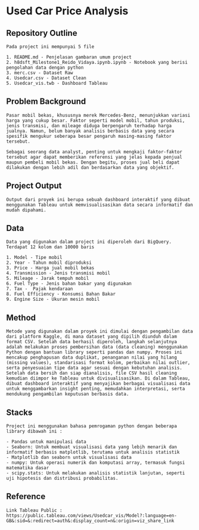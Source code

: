 # Used Car Price Analysis

## Repository Outline
`Pada project ini mempunyai 5 file`

```
1. README.md - Penjelasan gambaran umum project
2. h8dsft_Milestone1_Reido_Vidaya.ipynb.ipynb - Notebook yang berisi pengolahan data dengan python
3. merc.csv - Dataset Raw
4. Usedcar.csv - Dataset Clean
5. Usedcar_vis.twb - Dashboard Tableau
```

## Problem Background

`Pasar mobil bekas, khususnya merek Mercedes-Benz, menunjukkan variasi harga yang cukup besar. Faktor seperti model mobil, tahun produksi, jenis transmisi, dan mileage diduga berpengaruh terhadap harga jualnya. Namun, belum banyak analisis berbasis data yang secara spesifik mengukur seberapa besar pengaruh masing-masing faktor tersebut.`

`Sebagai seorang data analyst, penting untuk mengkaji faktor-faktor tersebut agar dapat memberikan referensi yang jelas kepada penjual maupun pembeli mobil bekas. Dengan begitu, proses jual beli dapat dilakukan dengan lebih adil dan berdasarkan data yang objektif.`

## Project Output
`Output dari proyek ini berupa sebuah dashboard interaktif yang dibuat menggunakan Tableau untuk memvisualisasikan data secara informatif dan mudah dipahami.`

## Data
`Data yang digunakan dalam project ini diperoleh dari BigQuery. Terdapat 12 kolom dan 10000 baris `

```
1. Model - Tipe mobil
2. Year - Tahun mobil diproduksi
3. Price - Harga jual mobil bekas
4. Transmission - Jenis transmisi mobil
5. Mileage - Jarak tempuh mobil
6. Fuel Type - Jenis bahan bakar yang digunakan
7. Tax -  Pajak kendaraan
8. Fuel Efficiency - Konsumsi Bahan Bakar
9. Engine Size - Ukuran mesin mobil
```

## Method
`Metode yang digunakan dalam proyek ini dimulai dengan pengambilan data dari platform Kaggle, di mana dataset yang dipilih diunduh dalam format CSV. Setelah data berhasil diperoleh, langkah selanjutnya adalah melakukan proses pembersihan data (data cleaning) menggunakan Python dengan bantuan library seperti pandas dan numpy. Proses ini mencakup penghapusan data duplikat, penanganan nilai yang hilang (missing values), standarisasi format kolom, perbaikan nilai outlier, serta penyesuaian tipe data agar sesuai dengan kebutuhan analisis. Setelah data bersih dan siap dianalisis, file CSV hasil cleaning kemudian diimpor ke Tableau untuk divisualisasikan. Di dalam Tableau, dibuat dashboard interaktif yang menyajikan berbagai visualisasi data untuk menggambarkan insight penting, memudahkan interpretasi, serta mendukung pengambilan keputusan berbasis data.`

## Stacks
`Project ini menggunakan bahasa pemrogaman python dengan beberapa library dibawah ini :`

```
- Pandas untuk manipulasi data
- Seaborn: Untuk membuat visualisasi data yang lebih menarik dan informatif berbasis matplotlib, terutama untuk analisis statistik
- Matplotlib dan seaborn untuk visualisasi data
- numpy: Untuk operasi numerik dan komputasi array, termasuk fungsi matematika dasar
- scipy.stats: Untuk melakukan analisis statistik lanjutan, seperti uji hipotesis dan distribusi probabilitas.
```

## Reference
`Link Tableau Public : https://public.tableau.com/views/Usedcar_vis/Model?:language=en-GB&:sid=&:redirect=auth&:display_count=n&:origin=viz_share_link `
